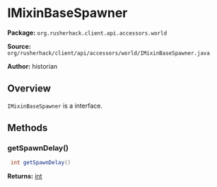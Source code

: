 # IMixinBaseSpawner

**Package:** `org.rusherhack.client.api.accessors.world`

**Source:** `org/rusherhack/client/api/accessors/world/IMixinBaseSpawner.java`

**Author:** historian



## Overview

`IMixinBaseSpawner` is a interface.

## Methods

### getSpawnDelay()

```java
 int getSpawnDelay()
```

**Returns:** [int](https://docs.oracle.com/en/java/javase/21/docs/api/java.base/java/lang/Integer.html)


